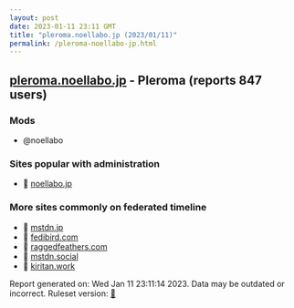 ```yaml
---
layout: post
date: 2023-01-11 23:11 GMT
title: "pleroma.noellabo.jp (2023/01/11)"
permalink: /pleroma-noellabo-jp.html
---
```



## [pleroma.noellabo.jp](https://pleroma.noellabo.jp) - Pleroma (reports 847 users)

### Mods
 * @noellabo

### Sites popular with administration

* 🐘 [noellabo.jp](/noellabo-jp.html)

### More sites commonly on federated timeline

* 🐘 [mstdn.jp](/mstdn-jp.html)
* 🐘 [fedibird.com](/fedibird-com.html)
* 🐘 [raggedfeathers.com](/raggedfeathers-com.html)
* 🐘 [mstdn.social](/mstdn-social.html)
* 🐘 [kiritan.work](/kiritan-work.html)

Report generated on: Wed Jan 11 23:11:14 2023. Data may be outdated or incorrect.
Ruleset version: [🧁](/version-cupcake)
